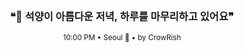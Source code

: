 <div align="center">

<br>

<h3>❝🌅 석양이 아름다운 저녁, 하루를 마무리하고 있어요❞</h3>

<sub>10:00 PM • Seoul 🌙 • by CrowRish</sub>

<br>

</div>